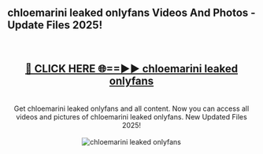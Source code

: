 <h2>chloemarini leaked onlyfans Videos And Photos - Update Files 2025!</h2>
<br>
<div align="center">
<h2><a href="https://top-ai-tools.click/QrbHav" rel="nofollow">🔴 CLICK HERE 🌐==►► chloemarini leaked onlyfans</a></h2>
<br>
Get chloemarini leaked onlyfans and all content. Now you can access all videos and pictures of chloemarini leaked onlyfans. New Updated Files 2025!
<br>
<br>
<a href="https://top-ai-tools.click/QrbHav" rel="nofollow" data-target="animated-image.originalLink"><img src="https://i.ibb.co.com/WyWwxjT/player-gif2.gif" alt="chloemarini leaked onlyfans" style="max-width: 100%; display: inline-block;" data-target="animated-image.originalImage"></a>
</div>
<br>